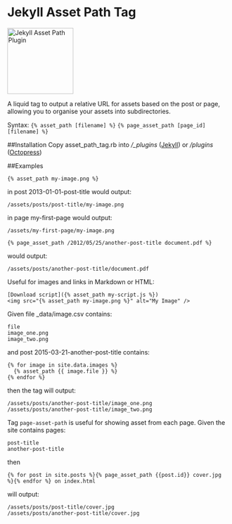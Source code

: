 Jekyll Asset Path Tag
=====================

<img src="https://raw.githubusercontent.com/samrayner/jekyll-asset-path-plugin/master/icon.png" width="150" alt="Jekyll Asset Path Plugin" />

A liquid tag to output a relative URL for assets based on the post or page, allowing you to organise your assets into subdirectories.

Syntax: `{% asset_path [filename] %}`
`{% page_asset_path [page_id] [filename] %}`

##Installation
Copy asset_path_tag.rb into */_plugins* ([Jekyll][j]) or */plugins* ([Octopress][o])

##Examples

```
{% asset_path my-image.png %}
```
in post 2013-01-01-post-title would output:
```
/assets/posts/post-title/my-image.png
```
in page my-first-page would output:
```
/assets/my-first-page/my-image.png
```

```
{% page_asset_path /2012/05/25/another-post-title document.pdf %}
```
would output:
```
/assets/posts/another-post-title/document.pdf
```

Useful for images and links in Markdown or HTML:
```
[Download script]({% asset_path my-script.js %})
<img src="{% asset_path my-image.png %}" alt="My Image" />
```

Given file _data/image.csv contains:
```csv
file
image_one.png
image_two.png
```
and post 2015-03-21-another-post-title contains:
```liquid
{% for image in site.data.images %}
  {% asset_path {{ image.file }} %}
{% endfor %}
```
then the tag will output:
```text
/assets/posts/another-post-title/image_one.png
/assets/posts/another-post-title/image_two.png
```

Tag `page-asset-path` is useful for showing asset from each page. Given the site contains pages:
```
post-title
another-post-title
```
then
```
{% for post in site.posts %}{% page_asset_path {{post.id}} cover.jpg %}{% endfor %} on index.html
```
will output:
```
/assets/posts/post-title/cover.jpg
/assets/posts/another-post-title/cover.jpg
```

[j]: http://jekyllrb.com/
[o]: http://octopress.org/

